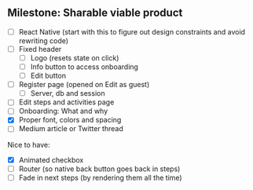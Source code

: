 ## Milestone: Sharable viable product

- [ ] React Native (start with this to figure out design constraints and avoid rewriting code)
- [ ] Fixed header
  - [ ] Logo (resets state on click)
  - [ ] Info button to access onboarding
  - [ ] Edit button
- [ ] Register page (opened on Edit as guest)
  - [ ] Server, db and session
- [ ] Edit steps and activities page
- [ ] Onboarding: What and why
- [x] Proper font, colors and spacing
- [ ] Medium article or Twitter thread

Nice to have:

- [x] Animated checkbox
- [ ] Router (so native back button goes back in steps)
- [ ] Fade in next steps (by rendering them all the time)
